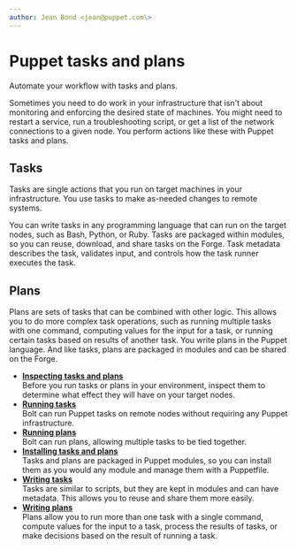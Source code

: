 ```yaml
---
author: Jean Bond <jean@puppet.com\>
---
```


#  Puppet tasks and plans

Automate your workflow with tasks and plans.

Sometimes you need to do work in your infrastructure that isn't about monitoring and enforcing the desired state of machines. You might need to restart a service, run a troubleshooting script, or get a list of the network connections to a given node. You perform actions like these with Puppet tasks and plans.

## Tasks

Tasks are single actions that you run on target machines in your infrastructure. You use tasks to make as-needed changes to remote systems.

You can write tasks in any programming language that can run on the target nodes, such as Bash, Python, or Ruby. Tasks are packaged within modules, so you can reuse, download, and share tasks on the Forge. Task metadata describes the task, validates input, and controls how the task runner executes the task.

## Plans

Plans are sets of tasks that can be combined with other logic. This allows you to do more complex task operations, such as running multiple tasks with one command, computing values for the input for a task, or running certain tasks based on results of another task. You write plans in the Puppet language. And like tasks, plans are packaged in modules and can be shared on the Forge.

-   **[Inspecting tasks and plans](inspecting_tasks_and_plans.md)**  
Before you run tasks or plans in your environment, inspect them to determine what effect they will have on your target nodes.
-   **[Running tasks](bolt_running_tasks.md#)**  
Bolt can run Puppet tasks on remote nodes without requiring any Puppet infrastructure. 
-   **[Running plans](bolt_running_plans.md#)**  
 Bolt can run plans, allowing multiple tasks to be tied together. 
-   **[Installing tasks and plans](installing_tasks_from_the_forge.md#)**  
Tasks and plans are packaged in Puppet modules, so you can install them as you would any module and manage them with a Puppetfile. 
-   **[Writing tasks](writing_tasks.md#)**  
Tasks are similar to scripts, but they are kept in modules and can have metadata. This allows you to reuse and share them more easily.
-   **[Writing plans](writing_plans.md#)**  
Plans allow you to run more than one task with a single command, compute values for the input to a task, process the results of tasks, or make decisions based on the result of running a task.

